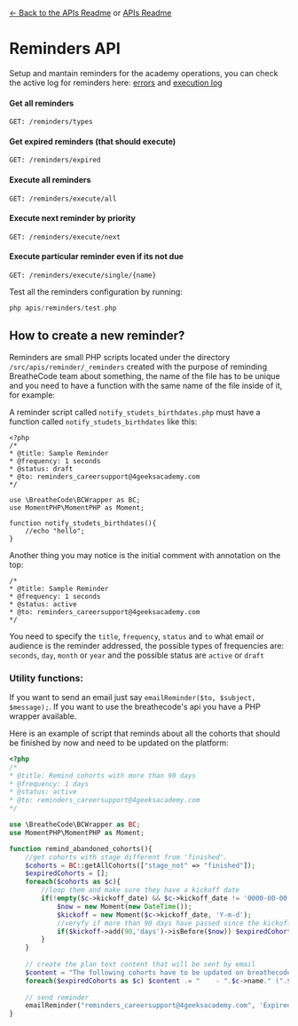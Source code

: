 [<- Back to the APIs Readme](../docs/README.md) or [APIs Readme](../README.md)

# Reminders API

Setup and mantain reminders for the academy operations, you can check the active log for reminders here: [errors](https://assets.breatheco.de/apis/reminders/_data/errors.json) and [execution log](https://assets.breatheco.de/apis/reminders/_data/execution_info.json)

#### Get all reminders
```
GET: /reminders/types
```

#### Get expired reminders (that should execute)
```
GET: /reminders/expired
```

#### Execute all reminders
```
GET: /reminders/execute/all
```

#### Execute next reminder by priority
```
GET: /reminders/execute/next
```

#### Execute particular reminder even if its not due
```
GET: /reminders/execute/single/{name}
```

Test all the reminders configuration by running:
```php
php apis/reminders/test.php 
```

## How to create a new reminder?

Reminders are small PHP scripts located under the directory `/src/apis/reminder/_reminders` created with the purpose of reminding BreatheCode team about something, the name of the file has to be unique and you need to have a function with the same name of the file inside of it, for example:

A reminder script called `notify_studets_birthdates.php` must have a function called `notify_studets_birthdates` like this:
```
<?php
/*
* @title: Sample Reminder
* @frequency: 1 seconds
* @status: draft
* @to: reminders_careersupport@4geeksacademy.com
*/

use \BreatheCode\BCWrapper as BC;
use MomentPHP\MomentPHP as Moment;

function notify_studets_birthdates(){
    //echo "hello";
}
```

Another thing you may notice is the initial comment with annotation on the top:

```
/*
* @title: Sample Reminder
* @frequency: 1 seconds
* @status: active
* @to: reminders_careersupport@4geeksacademy.com
*/
```

You need to specify the `title`, `frequency`, `status` and `to` what email or audience is the reminder addressed, the possible types of frequencies are: `seconds`, `day`, `month` or `year` and the possible status are `active` or `draft`

### Utility functions:

If you want to send an email just say `emailReminder($to, $subject, $message);`.
If you want to use the breathecode's api you have a PHP wrapper available.

Here is an example of script that reminds about all the cohorts that should be finished by now and need to be updated on the platform:
```php
<?php
/*
* @title: Remind cohorts with more than 90 days
* @frequency: 1 days
* @status: active
* @to: reminders_careersupport@4geeksacademy.com
*/

use \BreatheCode\BCWrapper as BC;
use MomentPHP\MomentPHP as Moment;

function remind_abandoned_cohorts(){
    //get cohorts with stage different from 'finished'.
    $cohorts = BC::getAllCohorts(["stage_not" => "finished"]);
    $expiredCohorts = [];
    foreach($cohorts as $c){
        //loop them and make sure they have a kickoff date
        if(!empty($c->kickoff_date) && $c->kickoff_date != '0000-00-00'){
            $now = new Moment(new DateTime());
            $kickoff = new Moment($c->kickoff_date, 'Y-m-d');
            //veryfy if more than 90 days have passed since the kickoffdate
            if($kickoff->add(90,'days')->isBefore($now)) $expiredCohorts[] = $c;
        }
    }
    
    // create the plan text content that will be sent by email
    $content = "The following cohorts have to be updated on breathecode: \n\n";
    foreach($expiredCohorts as $c) $content .= "    - ".$c->name." (".$c->slug.") started on ".$c->kickoff_date." and the stage is still ".$c->stage." \n";
    
    // send reminder
    emailReminder("reminders_careersupport@4geeksacademy.com", 'Expired Cohorts', $content);
}
```